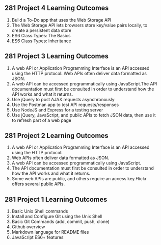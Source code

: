 ## 281 Project 4 Learning Outcomes

1. Build a To-Do app that uses the Web Storage API
2. The Web Storage API lets browsers store key/value pairs locally, to
   create a persistent data store
3. ES6 Class Types: The Basics
4. ES6 Class Types: Inheritance

## 281 Project 3 Learning Outcomes

1. A web API or Application Programming Interface is an API accessed using the HTTP protocol. Web APIs often deliver data formatted as JSON.
2. A web API can be accessed programmatically using JavaScript.The API documentation must first be consulted in order to understand how the API works and what it returns.
3. Use jQuery to post AJAX requests asynchronously
4. Use the Postman app to test API requests/responses
5. Use NodeJS and Express for a testing server
6. Use jQuery, JavaScript, and public APIs to fetch JSON data, then use it to refresh part of a web page

## 281 Project 2 Learning Outcomes

1. A web API or Application Programming Interface is an API
   accessed using the HTTP protocol.
2. Web APIs often deliver data formatted as JSON.
3. A web API can be accessed programmatically using JavaScript.
4. The API documentation must first be consulted in order to understand how the API works and what it returns.
5. Some web APIs are public, and others require an access key.Flickr offers several public APIs.

## 281 Project 1 Learning Outcomes

1. Basic Unix Shell commands
2. Install and Configure Git using the Unix Shell
3. Basic Git Commands (add, commit, push, clone)
4. Github overview
5. Markdown language for README files
6. JavaScript ES6+ features
